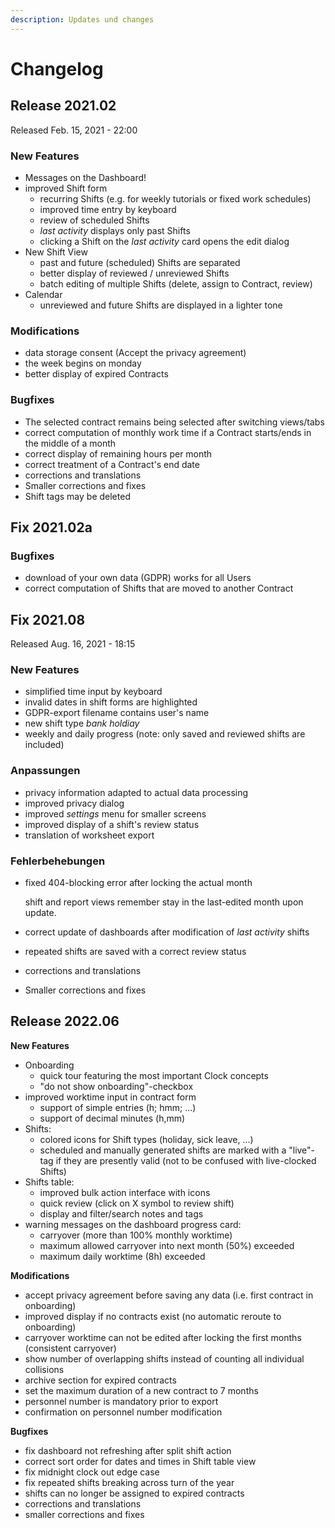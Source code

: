 ```yaml
---
description: Updates und changes
---
```


# Changelog

## Release 2021.02

Released Feb. 15, 2021 - 22:00

### New Features

* Messages on the Dashboard!
* improved Shift form
  * recurring Shifts (e.g. for weekly tutorials or fixed work schedules)
  * improved time entry by keyboard
  * review of scheduled Shifts
  * _last activity_ displays only past Shifts
  * clicking a Shift on the _last activity_ card opens the edit dialog
* New Shift View
  * past and future (scheduled) Shifts are separated
  * better display of reviewed / unreviewed Shifts
  * batch editing of multiple Shifts (delete, assign to Contract, review)
* Calendar
  * unreviewed and future Shifts are displayed in a lighter tone

### Modifications

* data storage consent (Accept the privacy agreement)
* the week begins on monday
* better display of expired Contracts‌

### Bugfixes

* The selected contract remains being selected after switching views/tabs
* correct computation of monthly work time if a Contract starts/ends in the middle of a month
* correct display of remaining hours per month
* correct treatment of a Contract's end date
* corrections and translations
* Smaller corrections and fixes
* Shift tags may be deleted

## Fix 2021.02a

### Bugfixes

* download of your own data (GDPR) works for all Users
* correct computation of Shifts that are moved to another Contract

## Fix 2021.08

Released Aug. 16, 2021 - 18:15&#x20;

### New Features

* simplified time input by keyboard
* invalid dates in shift forms are highlighted
* GDPR-export filename contains user's name
* new shift type _bank holdiay_
* weekly and daily progress (note: only saved and reviewed shifts are included)

### Anpassungen

* privacy information adapted to actual data processing
* improved privacy dialog
* improved _settings_ menu for smaller screens
* improved display of a shift's review status
* translation of worksheet export

### Fehlerbehebungen

*   fixed 404-blocking error after locking the actual month

    shift and report views remember stay in the last-edited month upon update.
* correct update of dashboards after modification of _last activity_ shifts
* repeated shifts are saved with a correct review status
* corrections and translations
* Smaller corrections and fixes

## Release 2022.06

**New Features**

* Onboarding
  * quick tour featuring the most important Clock concepts
  * "do not show onboarding"-checkbox
* improved worktime input in contract form
  * support of simple entries (h; hmm; ...)
  * support of decimal minutes (h,mm)
* Shifts:
  * colored icons for Shift types (holiday, sick leave, ...)
  * scheduled and manually generated shifts are marked with a "live"-tag if they are presently valid (not to be confused with live-clocked Shifts)
* Shifts table:
  * improved bulk action interface with icons
  * quick review (click on X symbol to review shift)
  * display and filter/search notes and tags
* warning messages on the dashboard progress card:
  * carryover (more than 100% monthly worktime)
  * maximum allowed carryover into next month (50%) exceeded
  * maximum daily worktime (8h) exceeded

**Modifications**

* accept privacy agreement before saving any data (i.e. first contract in onboarding)
* improved display if no contracts exist (no automatic reroute to onboarding)
* carryover worktime can not be edited after locking the first months (consistent carryover)
* show number of overlapping shifts instead of counting all individual collisions
* archive section for expired contracts
* set the maximum duration of a new contract to 7 months
* personnel number is mandatory prior to export
* confirmation on personnel number modification

**Bugfixes**

* fix dashboard not refreshing after split shift action
* correct sort order for dates and times in Shift table view
* fix midnight clock out edge case
* fix repeated shifts breaking across turn of the year
* shifts can no longer be assigned to expired contracts
* corrections and translations
* smaller corrections and fixes

